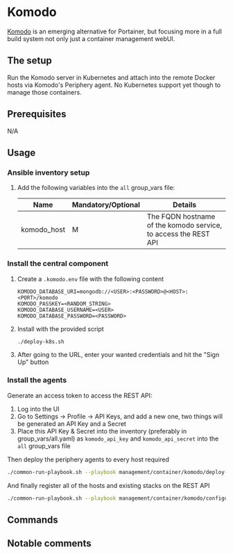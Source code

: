 # Komodo

[Komodo](https://komo.do/) is an emerging alternative for Portainer, but focusing more in a full build system not only just a container management webUI.

## The setup

Run the Komodo server in Kubernetes and attach into the remote Docker hosts via Komodo's Periphery agent. No Kubernetes support yet though to manage those containers.

## Prerequisites

N/A

## Usage

### Ansible inventory setup

1. Add the following variables into the `all` group_vars file:

    | Name | Mandatory/Optional | Details |
    |------|--------------------|---------|
    |komodo_host|M|The FQDN hostname of the komodo service, to access the REST API|

### Install the central component

1. Create a `.komodo.env` file with the following content

    ```env
    KOMODO_DATABASE_URI=mongodb://<USER>:<PASSWORD>@<HOST>:<PORT>/komodo
    KOMODO_PASSKEY=<RANDOM_STRING>
    KOMODO_DATABASE_USERNAME=<USER>
    KOMODO_DATABASE_PASSWORD=<PASSWORD>
    ```

2. Install with the provided script

    ```bash
    ./deploy-k8s.sh
    ```

3. After going to the URL, enter your wanted credentials and hit the "Sign Up" button

### Install the agents

Generate an access token to access the REST API:

1. Log into the UI
2. Go to Settings -> Profile -> API Keys, and add a new one, two things will be generated an API Key and a Secret
3. Place this API Key & Secret into the inventory (preferably in group_vars/all.yaml) as `komodo_api_key` and `komodo_api_secret` into the `all` group_vars file

Then deploy the periphery agents to every host required

```bash
./common-run-playbook.sh --playbook management/container/komodo/deploy-komodo.yaml --no-check
```

And finally register all of the hosts and existing stacks on the REST API

```bash
./common-run-playbook.sh --playbook management/container/komodo/configure-komodo.yaml --no-check
```

## Commands

## Notable comments
